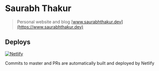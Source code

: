 # Saurabh Thakur

> Personal website and blog [www.saurabhthakur.dev](https://www.saurabhthakur.dev)

## Deploys

[![Netlify](https://www.netlify.com/img/global/badges/netlify-color-accent.svg)](https://app.netlify.com/sites/thakursaurabh1998)

Commits to master and PRs are automatically built and deployed by Netlify
